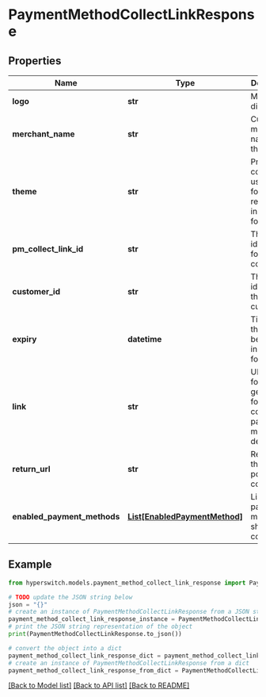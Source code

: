 # PaymentMethodCollectLinkResponse


## Properties

Name | Type | Description | Notes
------------ | ------------- | ------------- | -------------
**logo** | **str** | Merchant&#39;s display logo | [optional] 
**merchant_name** | **str** | Custom merchant name for the link | [optional] 
**theme** | **str** | Primary color to be used in the form represented in hex format | [optional] 
**pm_collect_link_id** | **str** | The unique identifier for the collect link. | 
**customer_id** | **str** | The unique identifier of the customer. | 
**expiry** | **datetime** | Time when this link will be expired in ISO8601 format | 
**link** | **str** | URL to the form&#39;s link generated for collecting payment method details. | 
**return_url** | **str** | Redirect to this URL post completion | [optional] 
**enabled_payment_methods** | [**List[EnabledPaymentMethod]**](EnabledPaymentMethod.md) | List of payment methods shown on collect UI | [optional] 

## Example

```python
from hyperswitch.models.payment_method_collect_link_response import PaymentMethodCollectLinkResponse

# TODO update the JSON string below
json = "{}"
# create an instance of PaymentMethodCollectLinkResponse from a JSON string
payment_method_collect_link_response_instance = PaymentMethodCollectLinkResponse.from_json(json)
# print the JSON string representation of the object
print(PaymentMethodCollectLinkResponse.to_json())

# convert the object into a dict
payment_method_collect_link_response_dict = payment_method_collect_link_response_instance.to_dict()
# create an instance of PaymentMethodCollectLinkResponse from a dict
payment_method_collect_link_response_from_dict = PaymentMethodCollectLinkResponse.from_dict(payment_method_collect_link_response_dict)
```
[[Back to Model list]](../README.md#documentation-for-models) [[Back to API list]](../README.md#documentation-for-api-endpoints) [[Back to README]](../README.md)


